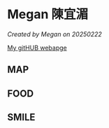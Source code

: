 
# Megan 陳宜湄

*Created by Megan on 20250222*

[My gitHUB webapge](https://github.com/11mei) 

## MAP



## FOOD



## SMILE



